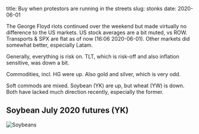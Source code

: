 title: Buy when protestors are running in the streets
slug: stonks
date: 2020-06-01

The George Floyd riots continued over the weekend but made virtually no difference to the US markets.
US stock averages are a bit muted, vs ROW. Transports & SPX are flat as of now (16:06 2020-06-01).
Other markets did somewhat better, especially Latam. 

Generally, everything is risk on. 
TLT, which is risk-off and also inflation sensitive, was down a bit.

Commodities, incl. HG were up. Also gold and silver, which is very odd. 

Soft commods are mixed. Soybean (YK) are up, but wheat (YW) is down. 
Both have lacked much direction recently, especially the former.

## Soybean July 2020 futures (YK)
![Soybeans]({attach}YK_July.png "Where will soy go next?")

